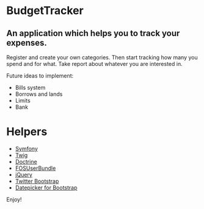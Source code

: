 BudgetTracker
=============

An application which helps you to track your expenses.
------------------------------------------------------

Register and create your own categories. Then start tracking how many you spend and for what.
Take report about whatever you are interested in.

Future ideas to implement:

* Bills system
* Borrows and lands
* Limits
* Bank

Helpers
========================

* [Symfony][1]
* [Twig][2]
* [Doctrine][3]
* [FOSUserBundle][4]
* [jQuery][5]
* [Twitter Bootstrap][6]
* [Datepicker for Bootstrap][7]

Enjoy!

[1]:  http://symfony.com/doc/2.1/book/installation.html
[2]:  http://twig.sensiolabs.org/
[3]:  http://www.doctrine-project.org/
[4]:  https://github.com/FriendsOfSymfony/FOSUserBundle
[5]:  http://jquery.com/
[6]:  http://twitter.github.io/bootstrap/
[7]:  http://eternicode.github.io/bootstrap-datepicker/